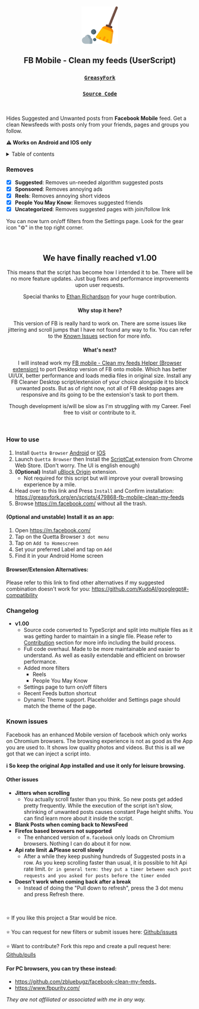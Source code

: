 <br />

<div align="center">
    <a href="https://www.flaticon.com/free-icon/cleaning_573848?term=sweep&page=1&position=2&origin=search&related_id=573848">
        <img width="100" height="100" src="./src/logo.png" alt="sweeper logo"/>
    </a>

<h2 align="center">FB Mobile - Clean my feeds (UserScript)</h2>


### [`GreasyFork`](https://greasyfork.org/en/scripts/479868-fb-mobile-clean-my-feeds)

### [`Source Code`](https://github.com/webdevsk/FB-Mobile-Clean-my-feeds)

</div>

<br />

Hides Suggested and Unwanted posts from **Facebook Mobile** feed. Get a clean Newsfeeds with posts only from your friends, pages and groups you follow.

**⚠️ Works on Android and IOS only**

<details>
<summary>Table of contents</summary>

- [`GreasyFork`](#greasyfork)
- [`Source Code`](#source-code)
- [Removes](#removes)
- [How to use](#how-to-use)
  - [(Optional and unstable) Install it as an app:](#optional-and-unstable-install-it-as-an-app)
  - [Browser/Extension Alternatives:](#browserextension-alternatives)
- [Changelog](#changelog)
- [Known issues](#known-issues)
  - [Other issues](#other-issues)
  - [For PC browsers, you can try these instead:](#for-pc-browsers-you-can-try-these-instead)

</details>

### Removes

- [x] **Suggested**: Removes un-needed algorithm suggested posts
- [x] **Sponsored**: Removes annoying ads
- [x] **Reels**: Removes annoying short videos
- [x] **People You May Know**: Removes suggested friends
- [x] **Uncategorized**: Removes suggested pages with join/follow link

You can now turn on/off filters from the Settings page. Look for the gear icon "⚙️" in the top right corner.

<br />

<div align="center">

<h2> We have finally reached v1.00</h2>
This means that the script has become how I intended it to be. There will be no more feature updates. Just bug fixes and performance improvements upon user requests.

Special thanks to [Ethan Richardson](https://github.com/eastcoastcoder) for your huge contribution.


<h4> Why stop it here?</h4>

This version of FB is really hard to work on. There are some issues like jittering and scroll jumps that I have not found any way to fix. You can refer to the [Known Issues](#known-issues) section for more info.

<h4> What's next?</h4>

I will instead work my [FB mobile - Clean my feeds Helper (Browser extension)](https://github.com/webdevsk/fb-mobile-clean-my-feeds-helper) to port Desktop version of FB onto mobile. Which has better UI/UX, better performance and loads media files in original size. Install any FB Cleaner Desktop script/extension of your choice alongside it to block unwanted posts. But as of right now, not all of FB desktop pages are responsive and its going to be the extension's task to port them.

Though development is/will be slow as I'm struggling with my Career. Feel free to visit or contribute to it.

</div>

<br />

### How to use

1. Install `Quetta Browser` [Android](https://play.google.com/store/apps/details?id=net.quetta.browser&hl=en) or [IOS](https://apps.apple.com/us/app/quetta-ad-free-video-browser/id6504077999)
1. Launch `Quetta Browser` then Install the [ScriptCat ](https://chromewebstore.google.com/detail/%E8%84%9A%E6%9C%AC%E7%8C%AB-beta/ndcooeababalnlpkfedmmbbbgkljhpjf) extension from Chrome Web Store. (Don't worry. The UI is english enough)
1. **(Optional)** Install [uBlock Origin](https://chromewebstore.google.com/detail/ublock-origin/cjpalhdlnbpafiamejdnhcphjbkeiagm) extension.
   - Not required for this script but will improve your overall browsing experience by a mile.
1. Head over to this link and Press `Install` and Confirm installation: https://greasyfork.org/en/scripts/479868-fb-mobile-clean-my-feeds
1. Browse https://m.facebook.com/ without all the trash.

#### (Optional and unstable) Install it as an app:

1. Open https://m.facebook.com/
1. Tap on the Quetta Browser `3 dot menu`
1. Tap on `Add to Homescreen`
1. Set your preferred Label and tap on `Add`
1. Find it in your Android Home screen

#### Browser/Extension Alternatives:
Please refer to this link to find other alternatives if my suggested combination doesn't work for you: https://github.com/KudoAI/googlegpt#-compatibility


### Changelog
- **v1.00**
  - Source code converted to TypeScript and split into multiple files as it was getting harder to maintain in a single file. Please refer to [Contribution](#contribution) section for more info including the build process.
  - Full code overhaul. Made to be more maintainable and easier to understand. As well as easily extendable and efficient on browser performance.
  - Added more filters
    - Reels
    - People You May Know
  - Settings page to turn on/off filters
  - Recent Feeds button shortcut
  - Dynamic Theme support. Placeholder and Settings page should match the theme of the page.

### Known issues
Facebook has an enhanced Mobile version of facebook which only works on Chromium browsers. The browsing experience is not as good as the App you are used to. It shows low quality photos and videos. But this is all we got that we can inject a script into.

**ℹ️ So keep the original App installed and use it only for leisure browsing.**

#### Other issues

- **Jitters when scrolling**
  - You actually scroll faster than you think. So new posts get added pretty frequently. While the execution of the script isn't slow, shrinking of unwanted posts causes constant Page height shifts. You can find learn more about it inside the script.
- **Blank Posts when coming back to NewsFeed**
- **Firefox based browsers not supported**
  - The enhanced version of `m.facebook` only loads on Chromium browsers. Nothing I can do about it for now.
- **Api rate limit** **⚠️Please scroll slowly**
  - After a while they keep pushing hundreds of Suggested posts in a row. As you keep scrolling faster than usual, it is possible to hit Api rate limit.
    `Or in general term: they put a timer between each post requests and you asked for posts before the timer ended`
- **Doesn't work when coming back after a break**
  - Instead of doing the "Pull down to refresh", press the 3 dot menu and press Refresh there.

<br />

⭐ If you like this project a Star would be nice.

⭐ You can request for new filters or submit issues here: [Github/issues](https://github.com/webdevsk/FB-Mobile-Clean-my-feeds/issues)

⭐ Want to contribute? Fork this repo and create a pull request here:
[Github/pulls](https://github.com/webdevsk/FB-Mobile-Clean-my-feeds/pulls)

#### For PC browsers, you can try these instead:

- https://github.com/zbluebugz/facebook-clean-my-feeds_
- https://www.fbpurity.com/

_They are not affiliated or associated with me in any way._